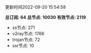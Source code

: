 更新时间2022-09-20 15:54:58

**总订阅: 64**
**总节点: 10030**
**有效节点: 2119**
- ss节点: 271
- v2ray节点: 1766
- trojan节点: 72
- ssr节点: 10
